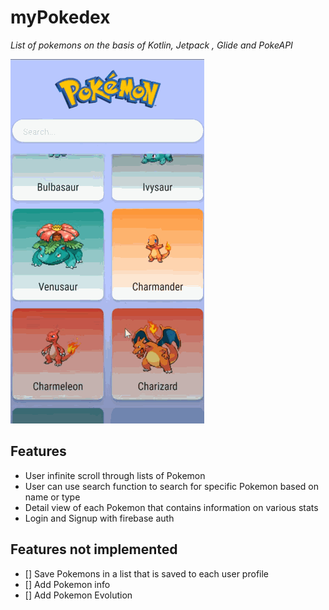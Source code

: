 # myPokedex
*List of pokemons on the basis of Kotlin, Jetpack , Glide  and PokeAPI*

![](https://github.com/Jhu730/myPokedex/blob/main/myPokedex.gif)

## Features
- User infinite scroll through lists of Pokemon 
- User can use search function to search for specific Pokemon based on name or type
- Detail view of each Pokemon that contains information on various stats
- Login and Signup with firebase auth

## Features not implemented
- [] Save Pokemons in a list that is saved to each user profile
- [] Add Pokemon info
- [] Add Pokemon Evolution
